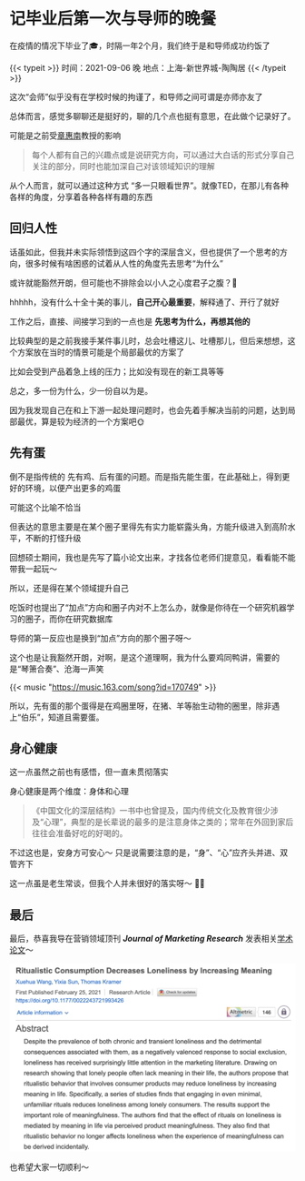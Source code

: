 # 记毕业后第一次与导师的晚餐


在疫情的情况下毕业了🎓，时隔一年2个月，我们终于是和导师成功约饭了

<!--more-->

{{< typeit >}}
时间：2021-09-06 晚
地点：上海-新世界城-陶陶居
{{< /typeit >}}

这次“会师”似乎没有在学校时候的拘谨了，和导师之间可谓是亦师亦友了

总体而言，感觉多聊聊还是挺好的，聊的几个点也挺有意思，在此做个记录好了。

可能是之前受[章惠南](https://faculty.ecnu.edu.cn/_s35/zhn/main.psp)教授的影响

> 每个人都有自己的兴趣点或是说研究方向，可以通过大白话的形式分享自己关注的部分，同时也能加深自己对该领域知识的理解

从个人而言，就可以通过这种方式 “多一只眼看世界”。就像TED，在那儿有各种各样的角度，分享着各种各样有趣的东西

## 回归人性

话虽如此，但我并未实际领悟到这四个字的深层含义，但也提供了一个思考的方向，很多时候有啥困惑的试着从人性的角度先去思考“为什么”

或许就能豁然开朗，但可能也不排除会以小人之心度君子之腹？🤔

hhhhh，没有什么十全十美的事儿，**自己开心最重要**，解释通了、开行了就好

工作之后，直接、间接学习到的一点也是 **先思考为什么，再想其他的**

比较典型的是之前我接手某件事儿时，总会吐槽这儿、吐槽那儿，但后来想想，这个方案放在当时的情景可能是个局部最优的方案了

比如会受到产品着急上线的压力；比如没有现在的新工具等等

总之，多一份为什么，少一份自以为是。

因为我发现自己在和上下游一起处理问题时，也会先着手解决当前的问题，达到局部最优，算是较为经济的一个方案吧🌞

## 先有蛋

倒不是指传统的 先有鸡、后有蛋的问题。而是指先能生蛋，在此基础上，得到更好的环境，以便产出更多的鸡蛋

可能这个比喻不恰当

但表达的意思主要是在某个圈子里得先有实力能崭露头角，方能升级进入到高阶水平，不断的打怪升级

回想硕士期间，我也是先写了篇小论文出来，才找各位老师们提意见，看看能不能带我一起玩～

所以，还是得在某个领域提升自己

吃饭时也提出了“加点”方向和圈子内对不上怎么办，就像是你待在一个研究机器学习的圈子，而你在研究数据库

导师的第一反应也是换到“加点”方向的那个圈子呀～

这个也是让我豁然开朗，对啊，是这个道理啊，我为什么要鸡同鸭讲，需要的是“琴箫合奏”、沧海一声笑

{{< music "https://music.163.com/song?id=170749" >}}

所以，先有蛋的那个蛋得是在鸡圈里呀，在猪、羊等胎生动物的圈里，除非遇上“伯乐”，知道且需要蛋。

## 身心健康

这一点虽然之前也有感悟，但一直未贯彻落实

身心健康是两个维度：身体和心理

> 《中国文化的深层结构》一书中也曾提及，国内传统文化及教育很少涉及“心理”，典型的是长辈说的最多的是注意身体之类的；常年在外回到家后往往会准备好吃的好喝的。

不过这也是，安身方可安心～ 只是说需要注意的是，“身”、“心”应齐头并进、双管齐下

这一点虽是老生常谈，但我个人并未很好的落实呀～ 🤦‍♂️


## 最后

最后，恭喜我导在营销领域顶刊 ***Journal of Marketing Research*** 发表相关[学术论文](https://journals.sagepub.com/doi/abs/10.1177/0022243721993426)～

![paper](https://raw.githubusercontent.com/unclehuzi/pic/master/images/20210907115859.png)

也希望大家一切顺利～


















<head> 
    <script defer src="https://use.fontawesome.com/releases/v5.0.13/js/all.js"></script> 
    <script defer src="https://use.fontawesome.com/releases/v5.0.13/js/v4-shims.js"></script> 
</head> 
<link rel="stylesheet" href="https://use.fontawesome.com/releases/v5.0.13/css/all.css">
